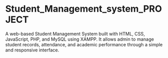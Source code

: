 # Student_Management_system_PROJECT
A web-based Student Management System built with HTML, CSS, JavaScript, PHP, and MySQL using XAMPP. It allows admin to manage student records, attendance, and academic performance through a simple and responsive interface.
